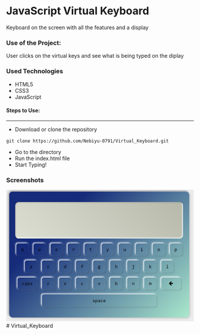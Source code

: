 <h1>JavaScript Virtual Keyboard</h1>

<p>Keyboard on the screen with all the features and a display</p>

### Use of the Project:

<p>User clicks on the virtual keys and see what is being typed on the diplay</p>

<h3>Used Technologies</h3>
<ul>
  <li>HTML5</li>
  <li>CSS3</li>
  <li>JavaScript</li>
</ul>

#### Steps to Use:

---

- Download or clone the repository

```
git clone https://github.com/Nebiyu-0791/Virtual_Keyboard.git
```

- Go to the directory
- Run the index.html file
- Start Typing!

<h3> Screenshots </h3>
<img src = "https://github.com/Nebiyu-0791/Virtual_Keyboard/blob/main/snap.PNG" />
<br># Virtual_Keyboard

